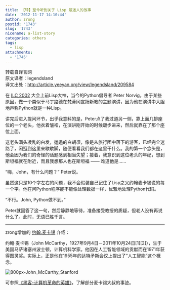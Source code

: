 ```yaml
---
title: 【转】至今听到关于 Lisp 最迷人的故事
date: '2012-11-17 14:10:44'
author: zrong
postid: '1743'
slug: '1743'
nicename: a-list-story
categories: others
tags:
  - lisp
attachments:
  - '1745'
---
```


转载自译言网  
原文译者：legendsland  
译文出处：<http://article.yeeyan.org/view/legendsland/209584>

在 [ILC 2002](http://www.international-lisp-conference.org/2002/index.html) 大会上前Lisp大神，当今的Python倡导者 Peter Norvig，由于某些原因，做一个类似于马丁路德在梵蒂冈宣扬新教的主题演讲，因为他在演讲中大胆地声称Python就是一种Lisp。

讲完后进入提问环节，出乎我意料的是，Peter点了我过道另一侧，靠上面几排座位的一个老头，他衣着皱褶，在演讲刚开始的时候踱步进来，然后就靠在了那个座位上面。

这老头满头凌乱的白发，邋遢的白胡须，像是从旅行团中落下的游客，已经完全迷路了，闲逛到这里来歇歇脚，随便看看我们都在这里干什么。我的第一个念头是，他会因为我们的奇怪的话题感到相当失望；接着，我意识到这位老头的年纪，想到斯坦福就在附近，而且我想那人也在斯坦福 —— 难道他是……

“嗨，John，有什么问题？” Peter说。

虽然这只是10个字左右的问题，我不会假装自己记住了Lisp之父约翰麦卡锡说的每一个字。他在问Python程序能不能像处理数据一样，优雅地处理Python代码。

“不行。John, Python做不到。”

Peter就回答了这一句，然后静静地等待，准备接受教授的质疑，但老人没有再说什么了。此时，无语已胜千言。

------

zrong增加的 [约翰.麦卡锡](http://zh.wikipedia.org/wiki/John_McCarthy) 介绍：

约翰·麦卡锡（John McCarthy，1927年9月4日－2011年10月24日[1][2]），生于美国马萨诸塞州波士顿，计算机科学家。他因在人工智能领域的贡献而在1971年获得图灵奖。实际上，正是他在1955年的达特矛斯会议上提出了“人工智能”这个概念。  

![](/uploads/2012/11/800px-John_McCarthy_Stanford.jpg "800px-John_McCarthy_Stanford")

可参照[《黑客-计算机革命的英雄》](http://book.douban.com/subject/6860890/)，了解部分麦卡锡大叔的事迹。


